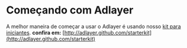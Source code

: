 # Começando com Adlayer

A melhor maneira de começar a usar o Adlayer é usando nosso [kit para iniciantes](http://adlayer.github.com/starterkit).
**confira em:**
[http://adlayer.github.com/starterkit](http://adlayer.github.com/starterkit)